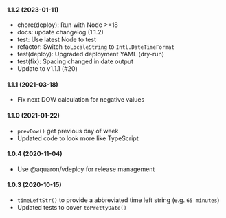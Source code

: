 #### 1.1.2 (2023-01-11)

- chore(deploy): Run with Node >=18
- docs: update changelog (1.1.2)
- test: Use latest Node to test
- refactor: Switch `toLocaleString` to `Intl.DateTimeFormat`
- test(deploy): Upgraded deployment YAML (dry-run)
- test(fix): Spacing changed in date output
- Update to v1.1.1 (#20)

#### 1.1.1 (2021-03-18)
- Fix next DOW calculation for negative values


#### 1.1.0 (2021-01-22)
- `prevDow()` get previous day of week
- Updated code to look more like TypeScript


#### 1.0.4 (2020-11-04)
- Use @aquaron/vdeploy for release management

#### 1.0.3 (2020-10-15)
- `timeLeftStr()` to provide a abbreviated time left string (e.g. `65 minutes`)
- Updated tests to cover `toPrettyDate()`
